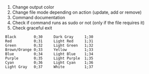 1. Change output color
2. Change file mode depending on action (update, add or remove)
3. Command documentation
4. Check if command runs as sudo or not (only if the file requires it)
5. Check graceful exit


```
Black        0;30     Dark Gray     1;30
Red          0;31     Light Red     1;31
Green        0;32     Light Green   1;32
Brown/Orange 0;33     Yellow        1;33
Blue         0;34     Light Blue    1;34
Purple       0;35     Light Purple  1;35
Cyan         0;36     Light Cyan    1;36
Light Gray   0;37     White         1;37
```
